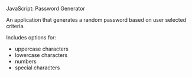 JavaScript: Password Generator

An application that generates a random password based on user selected criteria.
<br>

  Includes options for:
<ul>
   <li>uppercase characters
   <li>lowercase characters
   <li>numbers
   <li>special characters
